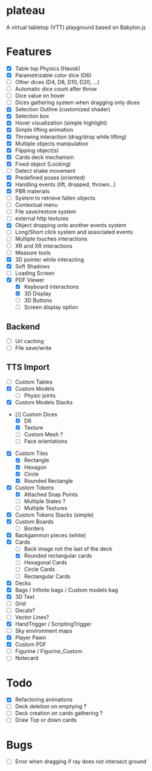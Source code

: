 # plateau

A virtual tabletop (VTT) playground based on Babylon.js

# Features

- [x] Table top Physics (Havok)
- [x] Parametrizable color dice (D6)
- [ ] Other dices (D4, D8, D10, D20, ...)
- [ ] Automatic dice count after throw
- [ ] Dice value on hover
- [ ] Dices gathering system when dragging only dices
- [x] Selection Outline (customized shader)
- [x] Selection box
- [x] Hover visualization (simple highlight)
- [x] Simple lifting animation
- [x] Throwing interaction (drag/drop while lifting)
- [x] Multiple objects manipulation
- [x] Flipping object(s)
- [x] Cards deck mechanism
- [x] Fixed object (Locking)
- [ ] Detect shake movement
- [x] Predefined poses (oriented)
- [x] Handling events (lift, dropped, thrown...)
- [x] PBR materials
- [ ] System to retrieve fallen objects
- [ ] Contextual menu
- [ ] File save/restore system
- [ ] external http textures
- [x] Object dropping onto another events system
- [ ] Long/Short click system and associated events
- [ ] Multiple touches interactions
- [ ] XR and XR interactions
- [ ] Measure tools
- [x] 3D pointer while interacting
- [x] Soft Shadows
- [ ] Loading Screen
- [x] PDF Viewer
  - [x] Keyboard interactions
  - [x] 3D Display
  - [ ] 3D Buttons
  - [ ] Screen display option

## Backend

- [ ] Url caching
- [ ] File save/write

## TTS Import

- [ ] Custom Tables
- [x] Custom Models
  - [ ] Physic joints
- [x] Custom Models Stacks
- [/] Custom Dices
  - [x] D6
  - [x] Texture
  - [ ] Custom Mesh ?
  - [ ] Face orientations
- [x] Custom Tiles
  - [x] Rectangle
  - [x] Hexagon
  - [x] Circle
  - [x] Rounded Rectangle
- [x] Custom Tokens
  - [x] Attached Snap Points
  - [ ] Multiple States ?
  - [ ] Multiple Textures
- [x] Custom Tokens Stacks (simple)
- [x] Custom Boards
  - [ ] Borders
- [x] Backgammon pieces (white)
- [x] Cards
  - [ ] Back image not the last of the deck
  - [x] Rounded rectangular cards
  - [ ] Hexagonal Cards
  - [ ] Circle Cards
  - [ ] Rectangular Cards
- [x] Decks
- [x] Bags / Infinite bags / Custom models bag
- [x] 3D Text
- [ ] Grid
- [ ] Decals?
- [ ] Vector Lines?
- [x] HandTrigger / ScriptingTrigger
- [ ] Sky environment maps
- [x] Player Pawn
- [x] Custom PDF
- [ ] Figurine / Figurine_Custom
- [ ] Notecard

# Todo

- [x] Refactoring animations
- [ ] Deck deletion on emptying ?
- [ ] Deck creation on cards gathering ?
- [ ] Draw Top or down cards

# Bugs

- [ ] Error when dragging if ray does not intersect ground
